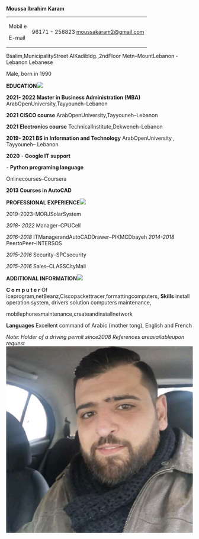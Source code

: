 ﻿**Moussa Ibrahim Karam**



|||
| :- | :- |
|<p>Mobil e</p><p>E-mail</p>|96171 - 258823 <moussakaram2@gmail.com>|

Bsalim,MunicipalityStreet AlKadibldg.,2ndFloor Metn–MountLebanon -Lebanon Lebanese

Male, born in 1990

**EDUCATION![](Aspose.Words.09019c4e-aa67-4a71-8bbc-29082796f546.001.png)**

**2021- 2022 Master in Business Administration (MBA)** ArabOpenUniversity,Tayyouneh–Lebanon

**2021 CISCO course** ArabOpenUniversity,Tayyouneh–Lebanon

**2021 Electronics course** TechnicalInstitute,Dekweneh–Lebanon

**2019- 2021 BS in Information and Technology** ArabOpenUniversity , Tayyouneh– Lebanon

**2020** - **Google IT support**

\- **Python programing language**

Onlinecourses–Coursera

**2013 Courses in AutoCAD**

**PROFESSIONAL EXPERIENCE![](Aspose.Words.09019c4e-aa67-4a71-8bbc-29082796f546.002.png)**

2019-2023-MORJSolarSystem

*2018- 2022* Manager–CPUCell

*2016-2018* ITManagerandAutoCADDrawer–PIKMCDbayeh *2014-2018* PeertoPeer–INTERSOS

*2015-2016* Security–SPCsecurity

*2015-2016* Sales–CLASSCityMall

**ADDITIONAL INFORMATION![](Aspose.Words.09019c4e-aa67-4a71-8bbc-29082796f546.003.png)**

**C o m p u t e r** Of iceprogram,netBeanz,Ciscopackettracer,formattingcomputers, **Skills** install operation system, drivers solution computers maintenance,

mobilephonesmaintenance,createandinstallnetwork

**Languages** Excellent command of Arabic (mother tong), English and French

*Note: Holder of a driving permit since2008 References areavailableupon request*
<img src="mk.jpeg">